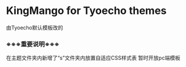 # KingMango for Tyoecho themes
由Tyoecho默认模板改的
### ※※※重要说明※※※
在主题文件夹内新增了“s”文件夹内放置自适应CSS样式表
暂时开放pc端模板
